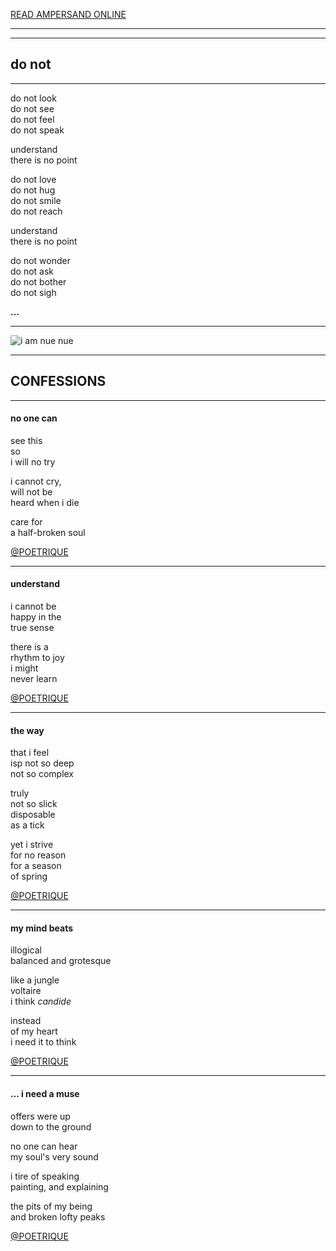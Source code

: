 [READ AMPERSAND ONLINE](http://bit.ly/Ampersand-Online)

- - - 
- - - 

## do not

- - -

do not look  
do not see  
do not feel  
do not speak  

understand  
there is no point  

do not love  
do not hug  
do not smile  
do not reach  

understand  
there is no point  

do not wonder  
do not ask  
do not bother  
do not sigh  

**...**

- - -
![i am nue nue](http://res.cloudinary.com/poetrique/image/upload/c_scale,e_art:linen,q_auto:best,r_35,w_500/v1511761478/htmlpoems/01-HP_pq1mnq.jpg)
- - -

## CONFESSIONS

- - -

#### no one can

see this  
so  
i will no try  

i cannot cry,  
will not be  
heard when i die  

care for  
a half-broken soul  

[@POETRIQUE](http://instagram.com/poetrique)

- - -

#### understand

i cannot be  
happy in the  
true sense  

there is a  
rhythm to joy  
i might  
never learn  

[@POETRIQUE](http://instagram.com/poetrique)

- - - 

#### the way

that i feel  
isp not so deep  
not so complex  

truly  
not so slick  
disposable  
as a tick  

yet i strive  
for no reason  
for a season  
of spring  

[@POETRIQUE](http://instagram.com/poetrique)

- - -

#### my mind beats

illogical  
balanced and grotesque  

like a jungle  
voltaire  
i think _candide_  

instead  
of my heart  
i need it to think  

[@POETRIQUE](http://instagram.com/poetrique)

- - -

#### ... i need a muse

offers were up  
down to the ground  

no one can hear  
my soul's very sound  

i tire of speaking  
painting, and explaining  

the pits of my being  
and broken lofty peaks  

[@POETRIQUE](http://instagram.com/poetrique)